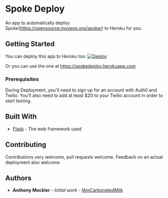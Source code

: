 # Spoke Deploy

An app to automatically deploy Spoke(https://opensource.moveon.org/spoke/) to Heroku for you.

## Getting Started

You can deploy this app to Heroku too:
[![Deploy](https://www.herokucdn.com/deploy/button.svg)](https://heroku.com/deploy)

Or you can use the one at https://spokedeploy.herokuapp.com

### Prerequisites

During Deployment, you'll need to sign up for an account with Auth0 and Twilio. You'll also need to add at least $20 to your Twilio account in order to start texting.

## Built With

* [Flask](http://flask.pocoo.org) - The web framework used


## Contributing

Contributions very welcome, pull requests welcome. Feedback on an actual deployment also welcome

## Authors

* **Anthony Mockler** - *Initial work* - [IAmCarbonatedMilk](https://iamcarbonatedmilk.com)